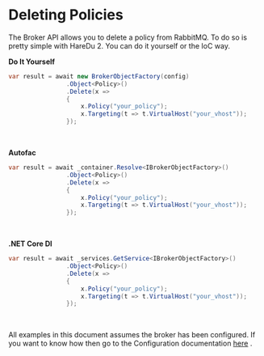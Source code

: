 # Deleting Policies

The Broker API allows you to delete a policy from RabbitMQ. To do so is pretty simple with HareDu 2. You can do it yourself or the IoC way.

**Do It Yourself**

```csharp
var result = await new BrokerObjectFactory(config)
                .Object<Policy>()
                .Delete(x =>
                {
                    x.Policy("your_policy");
                    x.Targeting(t => t.VirtualHost("your_vhost"));
                });
```
<br>

**Autofac**

```csharp
var result = await _container.Resolve<IBrokerObjectFactory>()
                .Object<Policy>()
                .Delete(x =>
                {
                    x.Policy("your_policy");
                    x.Targeting(t => t.VirtualHost("your_vhost"));
                });
```
<br>

**.NET Core DI**

```csharp
var result = await _services.GetService<IBrokerObjectFactory>()
                .Object<Policy>()
                .Delete(x =>
                {
                    x.Policy("your_policy");
                    x.Targeting(t => t.VirtualHost("your_vhost"));
                });
```
<br>

All examples in this document assumes the broker has been configured. If you want to know how then go to the Configuration documentation [here](https://github.com/ahives/HareDu2/blob/master/docs/configuration.md) .

